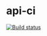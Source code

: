 # api-ci
[![Build status](https://ci.appveyor.com/api/projects/status/f1tyswd1kbtq6p7i?svg=true)](https://ci.appveyor.com/project/DenisChuev/api-ci-jk36a)
